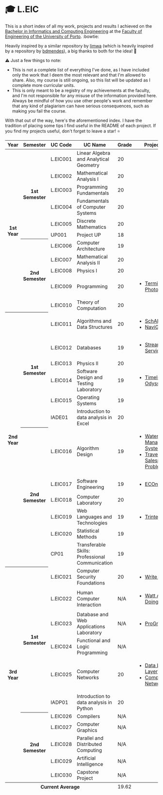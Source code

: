 # :mortar_board: L.EIC

This is a short index of all my work, projects and results I achieved on the [Bachelor in Informatics and Computing Engineering](https://sigarra.up.pt/feup/en/cur_geral.cur_view?pv_curso_id=22841&pv_ano_lectivo=2024) at the [Faculty of Engineering of the University of Porto](https://sigarra.up.pt/feup/en/web_page.Inicial). :bowtie:

Heavily inspired by a similar repository by [limwa](https://github.com/limwa/feup?tab=readme-ov-file) (which is heavily inspired by a repository by [bdmendes](https://github.com/bdmendes/feup)), a big thanks to both for the idea! :raised_hands:

:warning: Just a few things to note:
- This is not a complete list of everything I've done, as I have included only the work that I deem the most relevant and that I'm allowed to share. Also, my course is still ongoing, so this list will be updated as I complete more curricular units.
- This is only meant to be a registry of my achievements at the faculty, and I'm not responsible for any misuse of the information provided here. Always be mindful of how you use other people's work and remember that any kind of plagiarism can have serious consequences, such as making you fail the course.

With that out of the way, here's the aforementioned index. I have the tradition of placing some tips I find useful in the README of each project. If you find my projects useful, don't forget to leave a star! :star:

<table>
    <thead>
        <tr>
            <th style="text-align: center;">Year</th>
            <th style="text-align: center;">Semester</th>
            <th style="text-align: center;">UC Code</th>
            <th style="text-align: center;">UC Name</th>
            <th style="text-align: center;">Grade</th>
            <th style="text-align: center;">Project(s)</th>
        </tr>
    </thead>
    <tbody>
        <tr>
            <th rowspan="11">1st Year</th>
            <th rowspan="6">1st Semester</th>
            <td>L.EIC001</td>
            <td>Linear Algebra and Analytical Geometry</td>
            <td>20</td>
            <td></td>
        </tr>
        <tr>
            <td>L.EIC002</td>
            <td>Mathematical Analysis I</td>
            <td>20</td>
            <td></td>
        </tr>
        <tr>
            <td>L.EIC003</td>
            <td>Programming Fundamentals</td>
            <td>20</td>
            <td></td>
        </tr>
        <tr>
            <td>L.EIC004</td>
            <td>Fundamentals of Computer Systems</td>
            <td>20</td>
            <td></td>
        </tr>
        <tr>
            <td>L.EIC005</td>
            <td>Discrete Mathematics</td>
            <td>20</td>
            <td></td>
        </tr>
        <tr>
            <td>UP001</td>
            <td>Project UP</td>
            <td>18</td>
            <td></td>
        </tr>
        <tr>
            <th rowspan="5">2nd Semester</th>
            <td>L.EIC006</td>
            <td>Computer Architecture</td>
            <td>19</td>
            <td></td>
        </tr>
        <tr>
            <td>L.EIC007</td>
            <td>Mathematical Analysis II</td>
            <td>20</td>
            <td></td>
        </tr>
        <tr>
            <td>L.EIC008</td>
            <td>Physics I</td>
            <td>20</td>
            <td></td>
        </tr>
        <tr>
            <td>L.EIC009</td>
            <td>Programming</td>
            <td>20</td>
            <td><ul>
                <li><a href="https://github.com/Process-ing/feup-prog">Terminal Photoshop</a></li>
            </ul></td>
        </tr>
        <tr>
            <td>L.EIC010</td>
            <td>Theory of Computation</td>
            <td>20</td>
            <td></td>
        </tr>
        <tr>
            <th rowspan="12">2nd Year</th>
            <th rowspan="6">1st Semester</th>
            <td>L.EIC011</td>
            <td>Algorithms and Data Structures</td>
            <td>20</td>
            <td><ul>
                <li><a href="https://github.com/Process-ing/feup-aed1">SchAEDuler</a></li>
                <li><a href="https://github.com/Process-ing/feup-aed2">NaviGraph</a></li>
            </ul></td>
        </tr>
        <tr>
            <td>L.EIC012</td>
            <td>Databases</td>
            <td>19</td>
            <td><ul>
                <li><a href="https://github.com/Process-ing/feup-bd">Streaming Service DB</a></li>
            </ul></td>
        </tr>
        <tr>
            <td>L.EIC013</td>
            <td>Physics II</td>
            <td>20</td>
            <td></td>
        </tr>
        <tr>
            <td>L.EIC014</td>
            <td>Software Design and Testing Laboratory</td>
            <td>19</td>
            <td><ul>
                <li><a href="https://github.com/Process-ing/feup-ldts">Timeless Odyssey</a></li>
            </ul></td>
        </tr>
        <tr>
            <td>L.EIC015</td>
            <td>Operating Systems</td>
            <td>19</td>
            <td></td>
        </tr>
        <tr>
            <td>IADE01</td>
            <td>Introduction to data analysis in Excel</td>
            <td>20</td>
            <td></td>
        </tr>
        <tr>
            <th rowspan="6">2nd Semester</th>
            <td>L.EIC016</td>
            <td>Algorithm Design</td>
            <td>19</td>
            <td><ul>
                <li><a href="https://github.com/Process-ing/feup-da1">Water Management System</a></li>
                <li><a href="https://github.com/Process-ing/feup-da2">Travelling Salesman Problem</a></li>
            </ul></td>
        </tr>
        <tr>
            <td>L.EIC017</td>
            <td>Software Engineering</td>
            <td>19</td>
            <td><ul>
                <li><a href="https://github.com/Process-ing/feup-esof">ECOnnect</a></li>
            </ul></td>
        </tr>
        <tr>
            <td>L.EIC018</td>
            <td>Computer Laboratory</td>
            <td>20</td>
            <td></td>
        </tr>
        <tr>
            <td>L.EIC019</td>
            <td>Web Languages and Technologies</td>
            <td>19</td>
            <td><ul>
                <li><a href="https://github.com/Process-ing/feup-ltw">Trinted</a></li>
            </ul></td>
        </tr>
        <tr>
            <td>L.EIC020</td>
            <td>Statistical Methods</td>
            <td>19</td>
            <td></td>
        </tr>
        <tr>
            <td>CP01</td>
            <td>Transferable Skills: Professional Communication</td>
            <td>19</td>
            <td></td>
        </tr>
        <tr>
            <th rowspan="11">3rd Year</th>
            <th rowspan="6">1st Semester</th>
            <td>L.EIC021</td>
            <td>Computer Security Foundations</td>
            <td>20</td>
            <td><ul>
                <li><a href="https://github.com/Process-ing/feup-fsi">Write-Ups</a></li>
            </ul></td>
        </tr>
        <tr>
            <td>L.EIC022</td>
            <td>Human Computer Interaction</td>
            <td>N/A</td>
            <td><ul>
                <li><a href="https://github.com/Process-ing/feup-ipc">Watt Are You Doing?</a></li>
            </ul></td>
        </tr>
        <tr>
            <td>L.EIC023</td>
            <td>Database and Web Applications Laboratory</td>
            <td>N/A</td>
            <td><ul>
                <li><a href="https://github.com/Process-ing/feup-lbaw">ProGram</a></li>
            </ul></td>
        </tr>
        <tr>
            <td>L.EIC024</td>
            <td>Functional and Logic Programming</td>
            <td>N/A</td>
            <td></td>
        </tr>
        <tr>
            <td>L.EIC025</td>
            <td>Computer Networks</td>
            <td>20</td>
            <td><ul>
                <li><a href="https://github.com/Process-ing/feup-rcom1">Data Link Layer</a></li>
                <li><a href="https://github.com/Process-ing/feup-rcom2">Computer Networks</a></li>
            </ul></td>
        </tr>
        <tr>
            <td>IADP01</td>
            <td>Introduction to data analysis in Python</td>
            <td>20</td>
            <td></td>
        </tr>
        <tr>
            <th rowspan="5">2nd Semester</th>
            <td>L.EIC026</td>
            <td>Compilers</td>
            <td>N/A</td>
            <td></td>
        </tr>
        <tr>
            <td>L.EIC027</td>
            <td>Computer Graphics</td>
            <td>N/A</td>
            <td></td>
        </tr>
        <tr>
            <td>L.EIC028</td>
            <td>Parallel and Distributed Computing</td>
            <td>N/A</td>
            <td></td>
        </tr>
        <tr>
            <td>L.EIC029</td>
            <td>Artificial Intelligence</td>
            <td>N/A</td>
            <td></td>
        </tr>
        <tr>
            <td>L.EIC030</td>
            <td>Capstone Project</td>
            <td>N/A</td>
            <td></td>
        </tr>
    </tbody>
    <tfoot>
        <tr>
            <th colspan="4">Current Average</th>
            <td colspan="2">19.62</td>
        </tr>
    </tfoot>
</table>